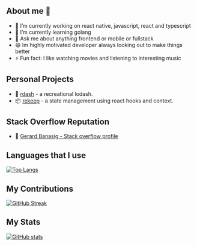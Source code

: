 ## About me 👋

- 🔭 I’m currently working on react native, javascript, react and typescript
- 🌱 I’m currently learning golang
- 💬 Ask me about anything frontend or mobile or fullstack
- 😄 Im highly motivated developer always looking out to make things better
- ⚡ Fun fact: I like watching movies and listening to interesting music

## Personal Projects 
- 👟 [rdash](https://github.com/tuxrace/rdash) - a recreational lodash.
- 📦 [rekeep](https://github.com/tuxrace/react-rekeep-app) - a state management using react hooks and context.

## Stack Overflow Reputation
- 🔋 [Gerard Banasig - Stack overflow profile](https://stackoverflow.com/users/124919/gerard-banasig)

## Languages that I use
[![Top Langs](https://github-readme-stats.vercel.app/api/top-langs/?username=tuxrace&hide_progress=true&show_icons=true&theme=radical&layout=compact)](https://github.com/tuxrace/github-readme-stats)

## My Contributions
[![GitHub Streak](http://github-readme-streak-stats.herokuapp.com?user=tuxrace)](https://git.io/streak-stats)

## My Stats
[![GitHub stats](https://github-readme-stats.vercel.app/api?username=tuxrace&show_icons=true&theme=radical)](https://github.com/tuxrace/github-readme-stats)

